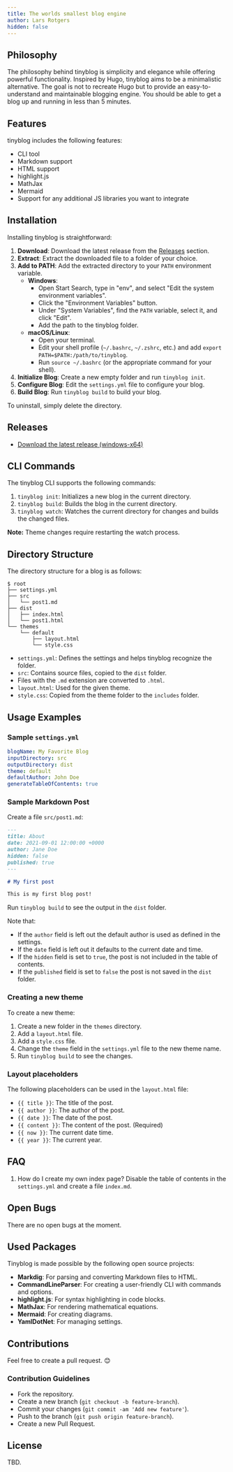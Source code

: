 ```yaml
---
title: The worlds smallest blog engine
author: Lars Rotgers
hidden: false
---
```


## Philosophy

The philosophy behind tinyblog is simplicity and elegance while offering powerful functionality. Inspired by Hugo, tinyblog aims to be a minimalistic alternative. The goal is not to recreate Hugo but to provide an easy-to-understand and maintainable blogging engine. You should be able to get a blog up and running in less than 5 minutes.

## Features

tinyblog includes the following features:

- CLI tool
- Markdown support
- HTML support
- highlight.js
- MathJax
- Mermaid
- Support for any additional JS libraries you want to integrate

## Installation

Installing tinyblog is straightforward:

1. **Download**: Download the latest release from the [Releases](#releases) section.
2. **Extract**: Extract the downloaded file to a folder of your choice.
3. **Add to PATH**: Add the extracted directory to your `PATH` environment variable.
    - **Windows**:
        - Open Start Search, type in "env", and select "Edit the system environment variables".
        - Click the "Environment Variables" button.
        - Under "System Variables", find the `PATH` variable, select it, and click "Edit".
        - Add the path to the tinyblog folder.
    - **macOS/Linux**:
        - Open your terminal.
        - Edit your shell profile (`~/.bashrc`, `~/.zshrc`, etc.) and add `export PATH=$PATH:/path/to/tinyblog`.
        - Run `source ~/.bashrc` (or the appropriate command for your shell).
4. **Initialize Blog**: Create a new empty folder and run `tinyblog init`.
5. **Configure Blog**: Edit the `settings.yml` file to configure your blog.
6. **Build Blog**: Run `tinyblog build` to build your blog.

To uninstall, simply delete the directory.

## Releases

- [Download the latest release (windows-x64)](https://github.com/darkeclipz/tinyblog/releases/download/release-2.1.1/tinyblog-2.1.1.zip)

## CLI Commands

The tinyblog CLI supports the following commands:

1. `tinyblog init`: Initializes a new blog in the current directory.
2. `tinyblog build`: Builds the blog in the current directory.
3. `tinyblog watch`: Watches the current directory for changes and builds the changed files.

**Note:** Theme changes require restarting the watch process.

## Directory Structure

The directory structure for a blog is as follows:

```text
$ root
├── settings.yml
├── src
│   └── post1.md
├── dist
│   ├── index.html
│   └── post1.html
└── themes
    └── default
        ├── layout.html
        └── style.css
```

- `settings.yml`: Defines the settings and helps tinyblog recognize the folder.
- `src`: Contains source files, copied to the `dist` folder.
- Files with the `.md` extension are converted to `.html`.
- `layout.html`: Used for the given theme.
- `style.css`: Copied from the theme folder to the `includes` folder.

## Usage Examples

### Sample `settings.yml`

```yaml
blogName: My Favorite Blog
inputDirectory: src
outputDirectory: dist
theme: default
defaultAuthor: John Doe
generateTableOfContents: true
```

### Sample Markdown Post

Create a file `src/post1.md`:

```markdown
---
title: About
date: 2021-09-01 12:00:00 +0000
author: Jane Doe
hidden: false
published: true
---

# My first post

This is my first blog post!
```

Run `tinyblog build` to see the output in the `dist` folder.

Note that:
 
 * If the `author` field is left out the default author is used as defined in the settings.
 * If the `date` field is left out it defaults to the current date and time.
 * If the `hidden` field is set to `true`, the post is not included in the table of contents.
 * If the `published` field is set to `false` the post is not saved in the `dist` folder.

### Creating a new theme

To create a new theme:

 1. Create a new folder in the `themes` directory.
 2. Add a `layout.html` file.
 3. Add a `style.css` file.
 4. Change the `theme` field in the `settings.yml` file to the new theme name.
 5. Run `tinyblog build` to see the changes.

### Layout placeholders

The following placeholders can be used in the `layout.html` file:

- `{{ title }}`: The title of the post.
- `{{ author }}`: The author of the post.
- `{{ date }}`: The date of the post.
- `{{ content }}`: The content of the post. (Required)
- `{{ now }}`: The current date time.
- `{{ year }}`: The current year.

## FAQ

 1. How do I create my own index page? Disable the table of contents in the `settings.yml` and create a file `index.md`.

## Open Bugs

There are no open bugs at the moment.


## Used Packages

Tinyblog is made possible by the following open source projects:

- **Markdig**: For parsing and converting Markdown files to HTML.
- **CommandLineParser**: For creating a user-friendly CLI with commands and options.
- **highlight.js**: For syntax highlighting in code blocks.
- **MathJax**: For rendering mathematical equations.
- **Mermaid**: For creating diagrams.
- **YamlDotNet**: For managing settings.

## Contributions

Feel free to create a pull request. 😊

### Contribution Guidelines

- Fork the repository.
- Create a new branch (`git checkout -b feature-branch`).
- Commit your changes (`git commit -am 'Add new feature'`).
- Push to the branch (`git push origin feature-branch`).
- Create a new Pull Request.

## License

TBD.